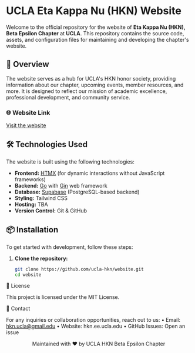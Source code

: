 # UCLA Eta Kappa Nu (HKN) Website

Welcome to the official repository for the website of **Eta Kappa Nu (HKN), Beta Epsilon Chapter** at **UCLA**. This repository contains the source code, assets, and configuration files for maintaining and developing the chapter's website.

## 🚀 Overview

The website serves as a hub for UCLA's HKN honor society, providing information about our chapter, upcoming events, member resources, and more. It is designed to reflect our mission of academic excellence, professional development, and community service.

### 🌐 Website Link
[Visit the website](https://hkn.ee.ucla.edu/)  

## 🛠️ Technologies Used

The website is built using the following technologies:

- **Frontend:** [HTMX](https://htmx.org/) (for dynamic interactions without JavaScript frameworks)
- **Backend:** [Go](https://golang.org/) with [Gin](https://gin-gonic.com/) web framework
- **Database:** [Supabase](https://supabase.io/) (PostgreSQL-based backend)
- **Styling:** Tailwind CSS
- **Hosting:** TBA
- **Version Control:** Git & GitHub

## 📦 Installation

To get started with development, follow these steps:

1. **Clone the repository:**
   ```bash
   git clone https://github.com/ucla-hkn/website.git
   cd website

📝 License

This project is licensed under the MIT License.

📧 Contact

For any inquiries or collaboration opportunities, reach out to us:
	•	Email: hkn.ucla@gmail.edu
	•	Website: hkn.ee.ucla.edu
	•	GitHub Issues: Open an issue

 <p align="center">Maintained with ❤️ by UCLA HKN Beta Epsilon Chapter</p>
